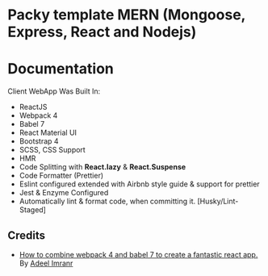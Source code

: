 # Packy template MERN (Mongoose, Express, React and Nodejs)
# Documentation
Client WebApp Was Built In:
* ReactJS 
* Webpack 4 
* Babel 7 
* React Material UI 
* Bootstrap 4 
* SCSS, CSS Support 
* HMR 
* Code Splitting with <b>React.lazy</b> & <b>React.Suspense</b> 
* Code Formatter (Prettier) 
* Eslint configured extended with Airbnb style guide & support for prettier 
* Jest & Enzyme Configured 
* Automatically lint & format code, when committing it. [Husky/Lint-Staged] 
## Credits
* [How to combine webpack 4 and babel 7 to create a fantastic react app.](https://medium.freecodecamp.org/how-to-combine-webpack-4-and-babel-7-to-create-a-fantastic-react-app-845797e036ff)
By [Adeel Imranr](https://medium.freecodecamp.org/@adeelimranr)

